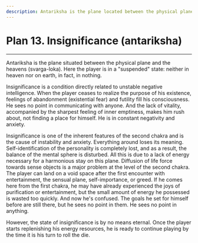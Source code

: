```yaml
---
description: Antariksha is the plane located between the physical plane and the heavens (svarga-loka). Here the player is in a "suspended" state - neither in heaven nor on earth, in fact, in nothing.
---
```


# Plan 13. Insignificance (antariksha)

---

Antariksha is the plane situated between the physical plane and the heavens (svarga-loka). Here the player is in a "suspended" state: neither in heaven nor on earth, in fact, in nothing.

Insignificance is a condition directly related to unstable negative intelligence. When the player ceases to realize the purpose of his existence, feelings of abandonment (existential fear) and futility fill his consciousness. He sees no point in communicating with anyone. And the lack of vitality, accompanied by the sharpest feeling of inner emptiness, makes him rush about, not finding a place for himself. He is in constant negativity and anxiety.

Insignificance is one of the inherent features of the second chakra and is the cause of instability and anxiety. Everything around loses its meaning. Self-identification of the personality is completely lost, and as a result, the balance of the mental sphere is disturbed. All this is due to a lack of energy necessary for a harmonious stay on this plane. Diffusion of life force towards sense objects is a major problem at the level of the second chakra. The player can land on a void space after the first encounter with entertainment, the sensual plane, self-importance, or greed. If he comes here from the first chakra, he may have already experienced the joys of purification or entertainment, but the small amount of energy he possessed is wasted too quickly. And now he's confused. The goals he set for himself before are still there, but he sees no point in them. He sees no point in anything.

However, the state of insignificance is by no means eternal. Once the player starts replenishing his energy resources, he is ready to continue playing by the time it is his turn to roll the die.
